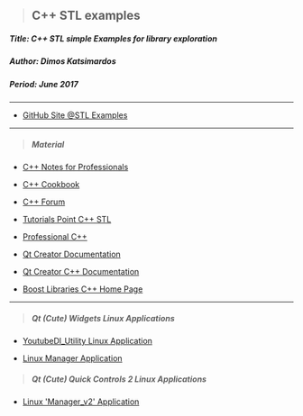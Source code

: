 > <h2><strong>C++ STL examples</strong></h2> 

<h5>Title: C++ STL simple Examples for library exploration</h5>

<h5>Author: Dimos Katsimardos</h5>

<h5>Period: June 2017</h5>


-------------------------------------------------------------------------------------------------------------------------------

* [GitHub Site @STL Examples](https://dimkatsi91.github.io/Cpp-STL-Examples/)


-------------------------------------------------------------------------------------------------------------------------------
 
> ##### _Material_ #####

* [C++ Notes for Professionals](https://books.goalkicker.com/CPlusPlusBook/ "Good Source")

* [C++ Cookbook](https://www.amazon.com/Herb-Schildts-C-Programming-Cookbook/dp/007148860X "Book #0")

* [C++ Forum](http://www.cplusplus.com/reference/stl/ "Site Material #1")

* [Tutorials Point C++ STL](https://www.tutorialspoint.com/cplusplus/cpp_stl_tutorial.htm "Site Material #0")

* [Professional C++](https://www.amazon.com/Professional-C-Marc-Gregoire/dp/1119421306 "Book #1")

* [Qt Creator Documentation](https://doc.qt.io/ "Everything")

* [ Qt Creator C++ Documentation](https://doc.qt.io/qt-5/qtgui-module.html "Qt (Cute) C++ Documentation")

* [ Boost Libraries C++ Home Page ](https://www.boost.org/ "C++ Boost Libs")

-------------------------------------------------------------------------------------------------------------------------------

> ##### _Qt (Cute) Widgets Linux Applications_ #####

* [YoutubeDl_Utility Linux Application](https://github.com/dimkatsi91/YoutubeDl_Utility_v2)

* [Linux Manager Application](https://github.com/dimkatsi91/Manager)


> ##### _Qt (Cute) Quick Controls 2 Linux Applications_ #####

* [Linux 'Manager_v2' Application](https://github.com/dimkatsi91/Manager_v2)
